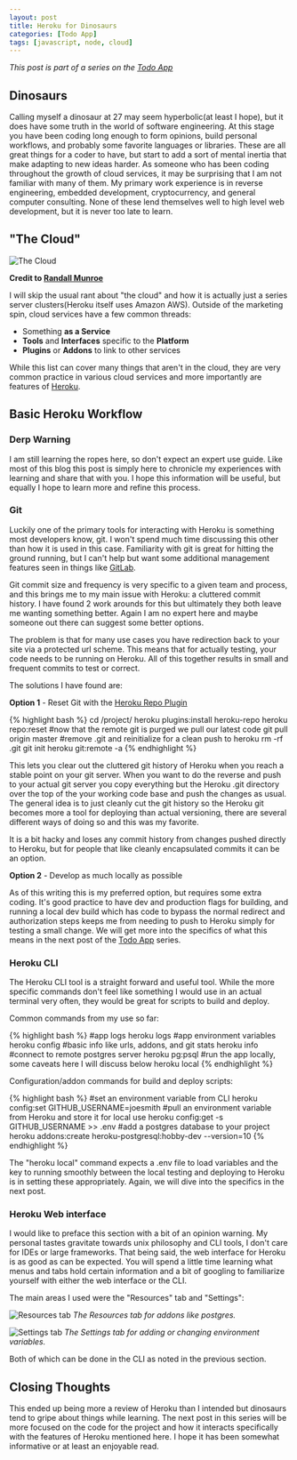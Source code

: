 ```yaml
---
layout: post
title: Heroku for Dinosaurs
categories: [Todo App]
tags: [javascript, node, cloud]
---
```


*This post is part of a series on the [Todo App]({{site.url}}/posts-by-categories/)*

## Dinosaurs

Calling myself a dinosaur at 27 may seem hyperbolic(at least I hope), but it does have some truth in the world of software engineering. At this stage you have been coding long enough to form opinions, build personal workflows, and probably some favorite languages or libraries. These are all great things for a coder to have, but start to add a sort of mental inertia that make adapting to new ideas harder. As someone who has been coding throughout the growth of cloud services, it may be surprising that I am not familiar with many of them. My primary work experience is in reverse engineering, embedded development, cryptocurrency, and general computer consulting. None of these lend themselves well to high level web development, but it is never too late to learn.

## "The Cloud"

![The Cloud](https://imgs.xkcd.com/comics/the_cloud.png)
  
**Credit to [Randall Munroe](https://xkcd.com/908/)**

I will skip the usual rant about "the cloud" and how it is actually just a series server clusters(Heroku itself uses Amazon AWS). Outside of the marketing spin, cloud services have a few common threads:
* Something **as a Service**
* **Tools** and **Interfaces** specific to the **Platform**
* **Plugins** or **Addons** to link to other services

While this list can cover many things that aren't in the cloud, they are very common practice in various cloud services and more importantly are features of [Heroku](https://heroku.com).

## Basic Heroku Workflow


### Derp Warning
I am still learning the ropes here, so don't expect an expert use guide. Like most of this blog this post is simply here to chronicle my experiences with learning and share that with you. I hope this information will be useful, but equally I hope to learn more and refine this process.

### Git
Luckily one of the primary tools for interacting with Heroku is something most developers know, git. I won't spend much time discussing this other than how it is used in this case. Familiarity with git is great for hitting the ground running, but I can't help but want some additional management features seen in things like [GitLab](https://gitlab.com).

Git commit size and frequency is very specific to a given team and process, and this brings me to my main issue with Heroku: a cluttered commit history. I have found 2 work arounds for this but ultimately they both leave me wanting something better. Again I am no expert here and maybe someone out there can suggest some better options.

The problem is that for many use cases you have redirection back to your site via a protected url scheme. This means that for actually testing, your code needs to be running on Heroku. All of this together results in small and frequent commits to test or correct.

The solutions I have found are:

**Option 1** - Reset Git with the [Heroku Repo Plugin](https://github.com/heroku/heroku-repo)

{% highlight bash %}
cd /project/
heroku plugins:install heroku-repo
heroku repo:reset
#now that the remote git is purged we pull our latest code
git pull origin master
#remove .git and reinitialize for a clean push to heroku
rm -rf .git
git init
heroku git:remote -a <appname>
{% endhighlight %}

This lets you clear out the cluttered git history of Heroku when you reach a stable point on your git server. When you want to do the reverse and push to your actual git server you copy everything but the Heroku .git directory over the top of the your working code base and push the changes as usual. The general idea is to just cleanly cut the git history so the Heroku git becomes more a tool for deploying than actual versioning, there are several different ways of doing so and this was my favorite.

It is a bit hacky and loses any commit history from changes pushed directly to Heroku, but for people that like cleanly encapsulated commits it can be an option.

**Option 2** - Develop as much locally as possible

As of this writing this is my preferred option, but requires some extra coding. It's good practice to have dev and production flags for building, and running a local dev build which has code to bypass the normal redirect and authorization steps keeps me from needing to push to Heroku simply for testing a small change. We will get more into the specifics of what this means in the next post of the [Todo App]({{site.url}}/posts-by-categories/) series.

### Heroku CLI
The Heroku CLI tool is a straight forward and useful tool. While the more specific commands don't feel like something I would use in an actual terminal very often, they would be great for scripts to build and deploy.

Common commands from my use so far:

{% highlight bash %}
#app logs
heroku logs
#app environment variables
heroku config
#basic info like urls, addons, and git stats
heroku info
#connect to remote postgres server
heroku pg:psql
#run the app locally, some caveats here I will discuss below
heroku local
{% endhighlight %}

Configuration/addon commands for build and deploy scripts:

{% highlight bash %}
#set an environment variable from CLI
heroku config:set GITHUB_USERNAME=joesmith
#pull an environment variable from Heroku and store it for local use
heroku config:get -s GITHUB_USERNAME  >> .env
#add a postgres database to your project
heroku addons:create heroku-postgresql:hobby-dev --version=10
{% endhighlight %}

The "heroku local" command expects a .env file to load variables and the key to running smoothly between the local testing and deploying to Heroku is in setting these appropriately. Again, we will dive into the specifics in the next post.

### Heroku Web interface
I would like to preface this section with a bit of an opinion warning. My personal tastes gravitate towards unix philosophy and CLI tools, I don't care for IDEs or large frameworks. That being said, the web interface for Heroku is as good as can be expected. You will spend a little time learning what menus and tabs hold certain information and a bit of googling to familiarize yourself with either the web interface or the CLI.

The main areas I used were the "Resources" tab and "Settings":



![Resources tab]({{site.url}}/images/heroku-resources.png)
*The Resources tab for addons like postgres.*

![Settings tab]({{site.url}}/images/heroku-resources.png)
*The Settings tab for adding or changing environment variables.*

Both of which can be done in the CLI as noted in the previous section.

## Closing Thoughts

This ended up being more a review of Heroku than I intended but dinosaurs tend to gripe about things while learning. The next post in this series will be more focused on the code for the project and how it interacts specifically with the features of Heroku mentioned here. I hope it has been somewhat informative or at least an enjoyable read.
